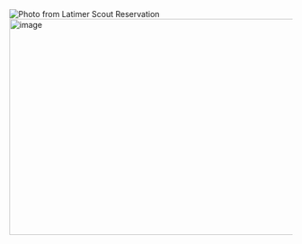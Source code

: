 <img src="https://github.com/Troop223/223-Official/assets/168667435/385fb79e-b8b5-433b-90f5-49fe083b4ee6" alt="Photo from Latimer Scout Reservation"/>


<img width="768" height="384" alt="image" src="https://github.com/user-attachments/assets/7ae6a0b3-5413-4ba9-ba08-f17a88a42c8b" />

